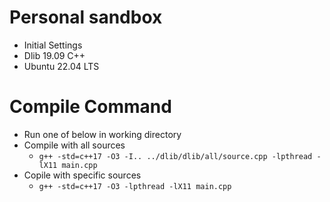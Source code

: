 # Personal sandbox
- Initial Settings
- Dlib 19.09 C++
- Ubuntu 22.04 LTS
# Compile Command
- Run one of below in working directory
- Compile with all sources
    - `
g++ -std=c++17 -O3 -I.. ../dlib/dlib/all/source.cpp -lpthread -lX11 main.cpp
`
- Copile with specific sources
    - `
g++ -std=c++17 -O3 -lpthread -lX11 main.cpp
`